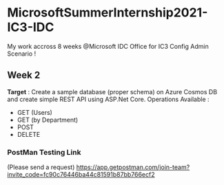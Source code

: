 # MicrosoftSummerInternship2021-IC3-IDC
My work accross 8 weeks @Microsoft IDC Office for IC3 Config Admin Scenario ! 

## Week 2 
**Target** : Create  a  sample database (proper schema) on Azure Cosmos DB and create  simple REST API using ASP.Net Core.
Operations Available : 
- GET (Users)
- GET (by Department) 
- POST 
- DELETE 

### PostMan Testing Link 
(Please send a request)
https://app.getpostman.com/join-team?invite_code=fc90c76446ba44c81591b87bb766ecf2 





